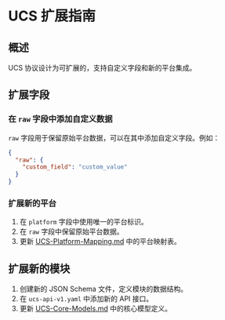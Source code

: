 # UCS 扩展指南

## 概述
UCS 协议设计为可扩展的，支持自定义字段和新的平台集成。

## 扩展字段
### 在 `raw` 字段中添加自定义数据
`raw` 字段用于保留原始平台数据，可以在其中添加自定义字段。例如：
```json
{
  "raw": {
    "custom_field": "custom_value"
  }
}
```

### 扩展新的平台
1. 在 `platform` 字段中使用唯一的平台标识。
2. 在 `raw` 字段中保留原始平台数据。
3. 更新 [UCS-Platform-Mapping.md](./UCS-Platform-Mapping.md) 中的平台映射表。

## 扩展新的模块
1. 创建新的 JSON Schema 文件，定义模块的数据结构。
2. 在 `ucs-api-v1.yaml` 中添加新的 API 接口。
3. 更新 [UCS-Core-Models.md](./UCS-Core-Models.md) 中的核心模型定义。
